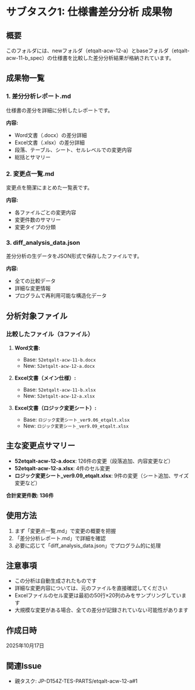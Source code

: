 # サブタスク1: 仕様書差分分析 成果物

## 概要
このフォルダには、newフォルダ（etqalt-acw-12-a）とbaseフォルダ（etqalt-acw-11-b_spec）の仕様書を比較した差分分析結果が格納されています。

## 成果物一覧

### 1. 差分分析レポート.md
仕様書の差分を詳細に分析したレポートです。

**内容:**
- Word文書（.docx）の差分詳細
- Excel文書（.xlsx）の差分詳細
- 段落、テーブル、シート、セルレベルでの変更内容
- 総括とサマリー

### 2. 変更点一覧.md
変更点を簡潔にまとめた一覧表です。

**内容:**
- 各ファイルごとの変更内容
- 変更件数のサマリー
- 変更タイプの分類

### 3. diff_analysis_data.json
差分分析の生データをJSON形式で保存したファイルです。

**内容:**
- 全ての比較データ
- 詳細な変更情報
- プログラムで再利用可能な構造化データ

## 分析対象ファイル

### 比較したファイル（3ファイル）

1. **Word文書:**
   - Base: `52etqalt-acw-11-b.docx`
   - New: `52etqalt-acw-12-a.docx`

2. **Excel文書（メイン仕様）:**
   - Base: `52etqalt-acw-11-b.xlsx`
   - New: `52etqalt-acw-12-a.xlsx`

3. **Excel文書（ロジック変更シート）:**
   - Base: `ロジック変更シート_ver9.06_etqalt.xlsx`
   - New: `ロジック変更シート_ver9.09_etqalt.xlsx`

## 主な変更点サマリー

- **52etqalt-acw-12-a.docx**: 126件の変更（段落追加、内容変更など）
- **52etqalt-acw-12-a.xlsx**: 4件のセル変更
- **ロジック変更シート_ver9.09_etqalt.xlsx**: 9件の変更（シート追加、サイズ変更など）

**合計変更件数: 136件**

## 使用方法

1. まず「変更点一覧.md」で変更の概要を把握
2. 「差分分析レポート.md」で詳細を確認
3. 必要に応じて「diff_analysis_data.json」でプログラム的に処理

## 注意事項

- この分析は自動生成されたものです
- 詳細な変更内容については、元のファイルを直接確認してください
- Excelファイルのセル変更は最初の50行×20列のみをサンプリングしています
- 大規模な変更がある場合、全ての差分が記録されていない可能性があります

## 作成日時
2025年10月17日

## 関連Issue
- 親タスク: JP-D154Z-TES-PARTS/etqalt-acw-12-a#1
